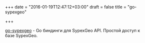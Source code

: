 +++
date = "2016-01-19T12:47:12+03:00"
draft = false
title = "go-sypexgeo"

+++

<p><a href="https://github.com/mirrr/go-sypexgeo">go-sypexgeo</a>&nbsp;- Go биндинги для&nbsp;SypexGeo API. Простой доступ к базе&nbsp;SypexGeo.</p>

